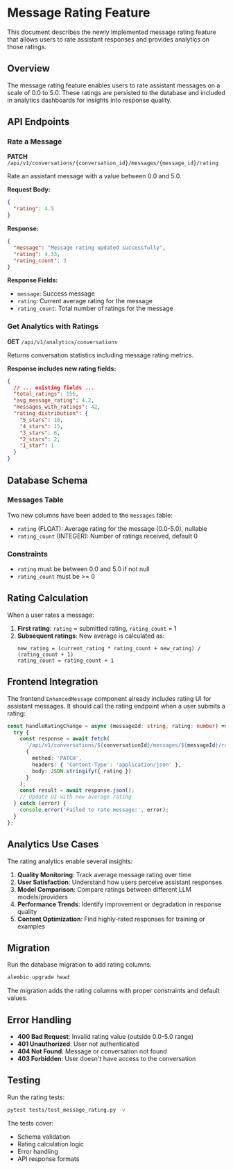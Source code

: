# Message Rating Feature

This document describes the newly implemented message rating feature that allows users to rate assistant responses and provides analytics on those ratings.

## Overview

The message rating feature enables users to rate assistant messages on a scale of 0.0 to 5.0. These ratings are persisted to the database and included in analytics dashboards for insights into response quality.

## API Endpoints

### Rate a Message

**PATCH** `/api/v1/conversations/{conversation_id}/messages/{message_id}/rating`

Rate an assistant message with a value between 0.0 and 5.0.

**Request Body:**
```json
{
  "rating": 4.5
}
```

**Response:**
```json
{
  "message": "Message rating updated successfully",
  "rating": 4.33,
  "rating_count": 3
}
```

**Response Fields:**
- `message`: Success message
- `rating`: Current average rating for the message
- `rating_count`: Total number of ratings for the message

### Get Analytics with Ratings

**GET** `/api/v1/analytics/conversations`

Returns conversation statistics including message rating metrics.

**Response includes new rating fields:**
```json
{
  // ... existing fields ...
  "total_ratings": 156,
  "avg_message_rating": 4.2,
  "messages_with_ratings": 42,
  "rating_distribution": {
    "5_stars": 18,
    "4_stars": 15,
    "3_stars": 6,
    "2_stars": 2,
    "1_star": 1
  }
}
```

## Database Schema

### Messages Table

Two new columns have been added to the `messages` table:

- `rating` (FLOAT): Average rating for the message (0.0-5.0), nullable
- `rating_count` (INTEGER): Number of ratings received, default 0

### Constraints

- `rating` must be between 0.0 and 5.0 if not null
- `rating_count` must be >= 0

## Rating Calculation

When a user rates a message:

1. **First rating**: `rating` = submitted rating, `rating_count` = 1
2. **Subsequent ratings**: New average is calculated as:
   ```
   new_rating = (current_rating * rating_count + new_rating) / (rating_count + 1)
   rating_count = rating_count + 1
   ```

## Frontend Integration

The frontend `EnhancedMessage` component already includes rating UI for assistant messages. It should call the rating endpoint when a user submits a rating:

```typescript
const handleRatingChange = async (messageId: string, rating: number) => {
  try {
    const response = await fetch(
      `/api/v1/conversations/${conversationId}/messages/${messageId}/rating`,
      {
        method: 'PATCH',
        headers: { 'Content-Type': 'application/json' },
        body: JSON.stringify({ rating })
      }
    );
    const result = await response.json();
    // Update UI with new average rating
  } catch (error) {
    console.error('Failed to rate message:', error);
  }
};
```

## Analytics Use Cases

The rating analytics enable several insights:

1. **Quality Monitoring**: Track average message rating over time
2. **User Satisfaction**: Understand how users perceive assistant responses
3. **Model Comparison**: Compare ratings between different LLM models/providers
4. **Performance Trends**: Identify improvement or degradation in response quality
5. **Content Optimization**: Find highly-rated responses for training or examples

## Migration

Run the database migration to add rating columns:

```bash
alembic upgrade head
```

The migration adds the rating columns with proper constraints and default values.

## Error Handling

- **400 Bad Request**: Invalid rating value (outside 0.0-5.0 range)
- **401 Unauthorized**: User not authenticated
- **404 Not Found**: Message or conversation not found
- **403 Forbidden**: User doesn't have access to the conversation

## Testing

Run the rating tests:

```bash
pytest tests/test_message_rating.py -v
```

The tests cover:
- Schema validation
- Rating calculation logic
- Error handling
- API response formats